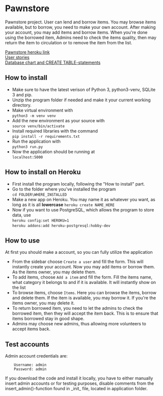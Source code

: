 # Pawnstore  
Pawnstore project. User can lend and borrow items. You may browse items available, but to borrow, you need to make your own account. After making your account, you may add items and borrow items. When you're done using the borrowed item, Admins need to check the items quality, then may return the item to circulation or to remove the item from the list. 

[Pawnstore heroku link](https://pawnstore.herokuapp.com/)  
[User stories](https://github.com/uberballo/Pawnstore/blob/master/documentation/userStories.md)  
[Database chart and CREATE TABLE-statements](https://github.com/uberballo/Pawnstore/blob/master/documentation/databaseChartsAndCreateTableStatements.md) 

## How to install
* Make sure to have the latest verison of Python 3, python3-venv, SQLite 3 and pip. 
* Unzip the program folder if needed and make it your current working directory.
* Make virtual environment with  
`python3 -m venv venv`  
* Add the new environment as your source with  
`source venv/bin/activate`  
* Install required libraries with the command  
`pip install -r requirements.txt`  
* Run the application with  
`python3 run.py`  
* Now the application should be running at  
`localhost:5000`  

## How to install on Heroku  
* First install the program locally, following the "How to install" part.
* Go to the folder where you've installed the program  
`cd FOLDER\WHERE_INSTALLED`
* Make a new app on Heroku. You may name it as whatever you want, as long as it is all **lowercase**
`heroku create NAME_HERE`
* Now if you want to use PostgreSQL, which allows the program to store data, use  
`heroku config:set HEROKU=1`  
`heroku addons:add heroku-postgresql:hobby-dev` 


## How to use
At first you should make a account, so you can fully utilize the application
* From the sidebar choose `Create a user` and fill the form. This will instantly create your account.
Now you may add items or borrow them. As the items owner, you may delete them.
* To add items, choose `Add a item` and fill the form. Fill the items name, what category it belongs to and if it is available. It will instantly show on the list
* To browse items, choose `Items`. Here you can browse the items, borrow and delete them. If the item is available, you may borrow it. If you're the items owner, you may delete it.
* To return borrowed item, you need to let the admins to check the borrowed item, then they will accept the item back. This is to ensure that items borrowed stay in good shape.
* Admins may choose new admins, thus allowing more volunteers to accept items back.


## Test accounts
Admin account credentials are:  
        
        Username: admin
        Password: admin

If you download the code and install it locally, you have to either manually insert admin accounts or for testing purposes, disable comments from the insert_admin()-function found in \_init\_ file, located in application folder.
